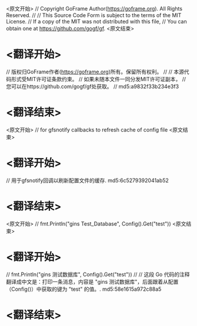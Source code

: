 
<原文开始>
// Copyright GoFrame Author(https://goframe.org). All Rights Reserved.
//
// This Source Code Form is subject to the terms of the MIT License.
// If a copy of the MIT was not distributed with this file,
// You can obtain one at https://github.com/gogf/gf.
<原文结束>

# <翻译开始>
// 版权归GoFrame作者(https://goframe.org)所有。保留所有权利。
//
// 本源代码形式受MIT许可证条款约束。
// 如果未随本文件一同分发MIT许可证副本，
// 您可以在https://github.com/gogf/gf处获取。
// md5:a9832f33b234e3f3
# <翻译结束>


<原文开始>
// for gfsnotify callbacks to refresh cache of config file
<原文结束>

# <翻译开始>
// 用于gfsnotify回调以刷新配置文件的缓存. md5:6c5279392041ab52
# <翻译结束>


<原文开始>
// fmt.Println("gins Test_Database", Config().Get("test"))
<原文结束>

# <翻译开始>
// fmt.Println("gins 测试数据库", Config().Get("test")) 
// 
// 这段 Go 代码的注释翻译成中文是：打印一条消息，内容是 "gins 测试数据库"，后面跟着从配置（Config()）中获取的键为 "test" 的值。. md5:58e1615a972c88a5
# <翻译结束>

